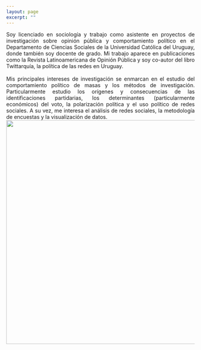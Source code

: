 ```yaml
---
layout: page
excerpt: ""
---
```


<div style="text-align: justify">
Soy licenciado en sociología y trabajo como asistente en proyectos de investigación sobre opinión pública y comportamiento político en el Departamento de Ciencias Sociales de la Universidad Católica del Uruguay, donde también soy docente de grado. Mi trabajo aparece en publicaciones como la Revista Latinoamericana de Opinión Pública y soy co-autor del libro Twittarquía, la política de las redes en Uruguay.  </div>

<div style="text-align: justify">
	<br> Mis principales intereses de investigación se enmarcan en el estudio del comportamiento político de masas y los métodos de investigación. Particularmente estudio los orígenes y consecuencias de las identificaciones partidarias, los determinantes (particularmente económicos) del voto, la polarización política y el uso político de redes sociales. A su vez, me interesa el análisis de redes sociales, la metodología de encuestas y la visualización de datos. </div>

<img src='/images/inicio.png' width='700' height='600'>
